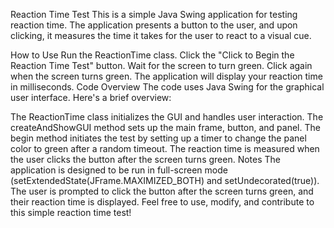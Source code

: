 Reaction Time Test
This is a simple Java Swing application for testing reaction time. The application presents a button to the user, and upon clicking, it measures the time it takes for the user to react to a visual cue.

How to Use
Run the ReactionTime class.
Click the "Click to Begin the Reaction Time Test" button.
Wait for the screen to turn green.
Click again when the screen turns green.
The application will display your reaction time in milliseconds.
Code Overview
The code uses Java Swing for the graphical user interface. Here's a brief overview:

The ReactionTime class initializes the GUI and handles user interaction.
The createAndShowGUI method sets up the main frame, button, and panel.
The begin method initiates the test by setting up a timer to change the panel color to green after a random timeout.
The reaction time is measured when the user clicks the button after the screen turns green.
Notes
The application is designed to be run in full-screen mode (setExtendedState(JFrame.MAXIMIZED_BOTH) and setUndecorated(true)).
The user is prompted to click the button after the screen turns green, and their reaction time is displayed.
Feel free to use, modify, and contribute to this simple reaction time test!
